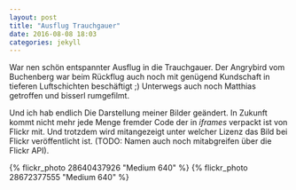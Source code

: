 ```yaml
---
layout: post
title: "Ausflug Trauchgauer"
date: 2016-08-08 18:03
categories: jekyll
---
```

War nen schön entspannter Ausflug in die Trauchgauer. Der Angrybird vom Buchenberg war beim Rückflug auch noch mit genügend Kundschaft in tieferen Luftschichten beschäftigt ;)
Unterwegs auch noch Matthias getroffen und bisserl rumgefilmt.

Und ich hab endlich Die Darstellung meiner Bilder geändert.
In Zukunft kommt nicht mehr jede Menge fremder Code der in *iframes* verpackt ist von Flickr mit. Und trotzdem wird mitangezeigt unter welcher Lizenz das Bild bei Flickr veröffentlicht ist.
(TODO: Namen auch noch mitabgreifen über die Flickr API).

{% flickr_photo 28640437926 "Medium 640" %}
{% flickr_photo 28672377555 "Medium 640" %}

